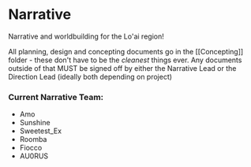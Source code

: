 # Narrative
Narrative and worldbuilding for the Lo'ai region!

All planning, design and concepting documents go in the [[Concepting]] folder - these don't have to be the _cleanest_ things ever. Any documents outside of that MUST be signed off by either the Narrative Lead or the Direction Lead (ideally both depending on project)


### Current Narrative Team:
- Amo
- Sunshine
- Sweetest_Ex
- Roomba
- Fiocco
- AU0RUS
